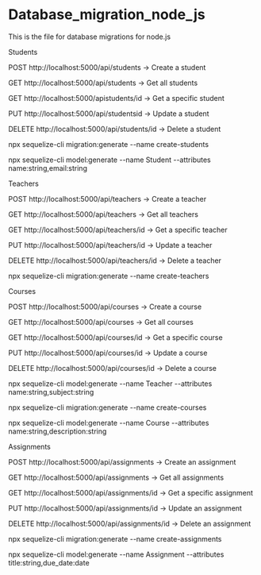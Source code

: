 # Database_migration_node_js
 This is the file for database migrations for node.js


Students

POST http://localhost:5000/api/students → Create a student

GET http://localhost:5000/api/students → Get all students

GET http://localhost:5000/apistudents/id → Get a specific student

PUT http://localhost:5000/api/studentsid → Update a student

DELETE http://localhost:5000/api/students/id → Delete a student

 npx sequelize-cli migration:generate --name create-students

npx sequelize-cli model:generate --name Student --attributes name:string,email:string



Teachers

POST http://localhost:5000/api/teachers → Create a teacher

GET http://localhost:5000/api/teachers → Get all teachers

GET http://localhost:5000/api/teachers/id → Get a specific teacher

PUT http://localhost:5000/api/teachers/id → Update a teacher

DELETE http://localhost:5000/api/teachers/id → Delete a teacher

npx sequelize-cli migration:generate --name create-teachers 



Courses

POST http://localhost:5000/api/courses → Create a course

GET http://localhost:5000/api/courses → Get all courses

GET http://localhost:5000/api/courses/id → Get a specific course

PUT http://localhost:5000/api/courses/id → Update a course

DELETE http://localhost:5000/api/courses/id → Delete a course


npx sequelize-cli model:generate --name Teacher --attributes name:string,subject:string

npx sequelize-cli migration:generate --name create-courses

 npx sequelize-cli model:generate --name Course --attributes name:string,description:string


Assignments

POST http://localhost:5000/api/assignments → Create an assignment

GET http://localhost:5000/api/assignments → Get all assignments

GET http://localhost:5000/api/assignments/id → Get a specific assignment

PUT http://localhost:5000/api/assignments/id → Update an assignment

DELETE http://localhost:5000/api/assignments/id → Delete an assignment

npx sequelize-cli migration:generate --name create-assignments 

npx sequelize-cli model:generate --name Assignment --attributes title:string,due_date:date

